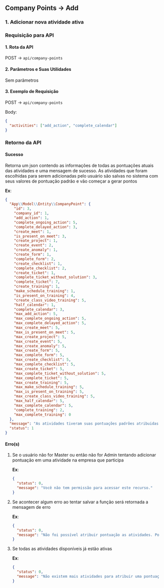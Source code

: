 ## Company Points -> Add

### 1. Adicionar nova atividade ativa

### Requisição para API

#### 1. Rota da API

POST -> `api/company-points`

#### 2. Parâmetros e Suas Utilidades

Sem parâmetros

#### 3. Exemplo de Requisição

POST -> `api/company-points`

Body:

```json
{
  "activities": ["add_action", "complete_calendar"]
}
```

### Retorno da API

#### Sucesso

Retorna um json contendo as informações de todas as pontuações atuais das atividades e uma mensagem de sucesso. As atividades que foram escolhidas para serem adicionadas pelo usuário são salvas no sistema com seus valores de pontuação padrão e vão começar a gerar pontos

**Ex**:

```json
{
  "App\\Model\\Entity\\CompanyPoint": {
    "id": 3,
    "company_id": 1,
    "add_action": 1,
    "complete_ongoing_action": 5,
    "complete_delayed_action": 3,
    "create_meet": 1,
    "is_present_on_meet": 3,
    "create_project": 1,
    "create_event": 2,
    "create_anomaly": 1,
    "create_form": 1,
    "complete_form": 2,
    "create_checklist": 1,
    "complete_checklist": 2,
    "create_ticket": 1,
    "complete_ticket_without_solution": 3,
    "complete_ticket": 7,
    "create_training": 1,
    "make_schedule_training": 1,
    "is_present_on_training": 4,
    "create_class_video_training": 5,
    "half_calendar": 1,
    "complete_calendar": 3,
    "max_add_action": 5,
    "max_complete_ongoing_action": 5,
    "max_complete_delayed_action": 5,
    "max_create_meet": 5,
    "max_is_present_on_meet": 5,
    "max_create_project": 5,
    "max_create_event": 5,
    "max_create_anomaly": 5,
    "max_create_form": 5,
    "max_complete_form": 5,
    "max_create_checklist": 5,
    "max_complete_checklist": 5,
    "max_create_ticket": 5,
    "max_complete_ticket_without_solution": 5,
    "max_complete_ticket": 5,
    "max_create_training": 5,
    "max_make_schedule_training": 5,
    "max_is_present_on_training": 5,
    "max_create_class_video_training": 5,
    "max_half_calendar": 5,
    "max_complete_calendar": 5,
    "complete_training": 2,
    "max_complete_training": 0
  },
  "message": "As atividades tiveram suas pontuações padrões atribuidas com sucesso.",
  "status": 1
}
```

#### Erro(s)

1.  Se o usuário não for Master ou então não for Admin tentando adicionar pontuação em uma atividade na empresa que participa

    **Ex**:

    ```json
    {
      "status": 0,
      "message": "Você não tem permissão para acessar este recurso."
    }
    ```

2.  Se acontecer algum erro ao tentar salvar a função será retornada a mensagem de erro

    **Ex**:

    ```json
    {
      "status": 0,
      "message": "Não foi possível atribuir pontuação as atividades. Por favor, tente novamente."
    }
    ```

3.  Se todas as atividades disponíveis já estão ativas

    **Ex**:

    ```json
    {
      "status": 0,
      "message": "Não existem mais atividades para atribuir uma pontuação."
    }
    ```
